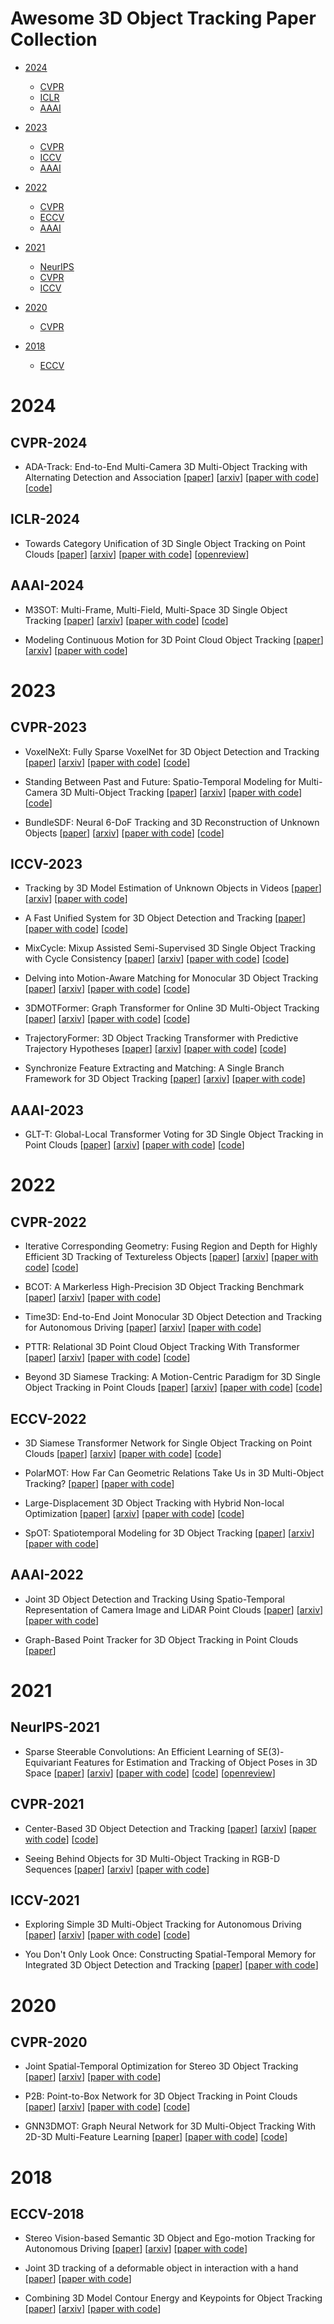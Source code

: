 # Awesome 3D Object Tracking Paper Collection

- [2024](#2024)
  - [CVPR](#cvpr-2024)
  - [ICLR](#iclr-2024)
  - [AAAI](#aaai-2024)

- [2023](#2023)
  - [CVPR](#cvpr-2023)
  - [ICCV](#iccv-2023)
  - [AAAI](#aaai-2023)

- [2022](#2022)
  - [CVPR](#cvpr-2022)
  - [ECCV](#eccv-2022)
  - [AAAI](#aaai-2022)

- [2021](#2021)
  - [NeurIPS](#neurips-2021)
  - [CVPR](#cvpr-2021)
  - [ICCV](#iccv-2021)

- [2020](#2020)
  - [CVPR](#cvpr-2020)

- [2018](#2018)
  - [ECCV](#eccv-2018)



# 2024


## CVPR-2024


- ADA-Track: End-to-End Multi-Camera 3D Multi-Object Tracking with Alternating Detection and Association [[paper](https://openaccess.thecvf.com/content/CVPR2024/html/Ding_ADA-Track_End-to-End_Multi-Camera_3D_Multi-Object_Tracking_with_Alternating_Detection_and_CVPR_2024_paper.html)] [[arxiv](https://arxiv.org/abs/2405.08909)] [[paper with code](https://paperswithcode.com/paper/ada-track-end-to-end-multi-camera-3d-multi)] [[code](https://github.com/dsx0511/ada-track)]


## ICLR-2024


- Towards Category Unification of 3D Single Object Tracking on Point Clouds [[paper](https://iclr.cc/virtual/2024/poster/18670)] [[arxiv](https://arxiv.org/abs/2401.11204)] [[paper with code](https://paperswithcode.com/paper/towards-category-unification-of-3d-single)] [[openreview](https://openreview.net/forum?id=QlqdXrzzD1)]


## AAAI-2024


- M3SOT: Multi-Frame, Multi-Field, Multi-Space 3D Single Object Tracking [[paper](https://ojs.aaai.org/index.php/AAAI/article/view/28152)] [[arxiv](https://arxiv.org/abs/2312.06117)] [[paper with code](https://paperswithcode.com/paper/m3sot-multi-frame-multi-field-multi-space-3d)] [[code](https://github.com/ywu0912/teamcode)]

- Modeling Continuous Motion for 3D Point Cloud Object Tracking [[paper](https://ojs.aaai.org/index.php/AAAI/article/view/28196)] [[arxiv](https://arxiv.org/abs/2303.07605)] [[paper with code](https://paperswithcode.com/paper/modeling-continuous-motion-for-3d-point-cloud)]



# 2023


## CVPR-2023


- VoxelNeXt: Fully Sparse VoxelNet for 3D Object Detection and Tracking [[paper](https://openaccess.thecvf.com/content/CVPR2023/html/Chen_VoxelNeXt_Fully_Sparse_VoxelNet_for_3D_Object_Detection_and_Tracking_CVPR_2023_paper.html)] [[arxiv](https://arxiv.org/abs/2303.11301)] [[paper with code](https://paperswithcode.com/paper/voxelnext-fully-sparse-voxelnet-for-3d-object-1)] [[code](https://github.com/dvlab-research/VoxelNeXt)]

- Standing Between Past and Future: Spatio-Temporal Modeling for Multi-Camera 3D Multi-Object Tracking [[paper](https://openaccess.thecvf.com/content/CVPR2023/html/Pang_Standing_Between_Past_and_Future_Spatio-Temporal_Modeling_for_Multi-Camera_3D_CVPR_2023_paper.html)] [[arxiv](https://arxiv.org/abs/2302.03802)] [[paper with code](https://paperswithcode.com/paper/standing-between-past-and-future-spatio)] [[code](https://github.com/tri-ml/pf-track)]

- BundleSDF: Neural 6-DoF Tracking and 3D Reconstruction of Unknown Objects [[paper](https://openaccess.thecvf.com/content/CVPR2023/html/Wen_BundleSDF_Neural_6-DoF_Tracking_and_3D_Reconstruction_of_Unknown_Objects_CVPR_2023_paper.html)] [[arxiv](https://arxiv.org/abs/2303.14158)] [[paper with code](https://paperswithcode.com/paper/bundlesdf-neural-6-dof-tracking-and-3d)] [[code](https://github.com/NVlabs/BundleSDF)]


## ICCV-2023


- Tracking by 3D Model Estimation of Unknown Objects in Videos [[paper](https://openaccess.thecvf.com/content/ICCV2023/html/Rozumnyi_Tracking_by_3D_Model_Estimation_of_Unknown_Objects_in_Videos_ICCV_2023_paper.html)] [[arxiv](https://arxiv.org/abs/2304.06419)] [[paper with code](https://paperswithcode.com/paper/tracking-by-3d-model-estimation-of-unknown)]

- A Fast Unified System for 3D Object Detection and Tracking [[paper](https://openaccess.thecvf.com/content/ICCV2023/html/Heitzinger_A_Fast_Unified_System_for_3D_Object_Detection_and_Tracking_ICCV_2023_paper.html)] [[paper with code](https://paperswithcode.com/paper/a-fast-unified-system-for-3d-object-detection)] [[code](https://github.com/theitzin/fus3d)]

- MixCycle: Mixup Assisted Semi-Supervised 3D Single Object Tracking with Cycle Consistency [[paper](https://openaccess.thecvf.com/content/ICCV2023/html/Wu_MixCycle_Mixup_Assisted_Semi-Supervised_3D_Single_Object_Tracking_with_Cycle_ICCV_2023_paper.html)] [[arxiv](https://arxiv.org/abs/2303.09219)] [[paper with code](https://paperswithcode.com/paper/mixcycle-mixup-assisted-semi-supervised-3d)] [[code](https://github.com/mumuqiao/mixcycle)]

- Delving into Motion-Aware Matching for Monocular 3D Object Tracking [[paper](https://openaccess.thecvf.com/content/ICCV2023/html/Huang_Delving_into_Motion-Aware_Matching_for_Monocular_3D_Object_Tracking_ICCV_2023_paper.html)] [[arxiv](https://arxiv.org/abs/2308.11607)] [[paper with code](https://paperswithcode.com/paper/delving-into-motion-aware-matching-for)] [[code](https://github.com/kuanchihhuang/moma-m3t)]

- 3DMOTFormer: Graph Transformer for Online 3D Multi-Object Tracking [[paper](https://openaccess.thecvf.com/content/ICCV2023/html/Ding_3DMOTFormer_Graph_Transformer_for_Online_3D_Multi-Object_Tracking_ICCV_2023_paper.html)] [[arxiv](https://arxiv.org/abs/2308.06635)] [[paper with code](https://paperswithcode.com/paper/3dmotformer-graph-transformer-for-online-3d)] [[code](https://github.com/dsx0511/3dmotformer)]

- TrajectoryFormer: 3D Object Tracking Transformer with Predictive Trajectory Hypotheses [[paper](https://openaccess.thecvf.com/content/ICCV2023/html/Chen_TrajectoryFormer_3D_Object_Tracking_Transformer_with_Predictive_Trajectory_Hypotheses_ICCV_2023_paper.html)] [[arxiv](https://arxiv.org/abs/2306.05888)] [[paper with code](https://paperswithcode.com/paper/trajectoryformer-3d-object-tracking)] [[code](https://github.com/poodarchu/efg)]

- Synchronize Feature Extracting and Matching: A Single Branch Framework for 3D Object Tracking [[paper](https://openaccess.thecvf.com/content/ICCV2023/html/Ma_Synchronize_Feature_Extracting_and_Matching_A_Single_Branch_Framework_for_ICCV_2023_paper.html)] [[arxiv](https://arxiv.org/abs/2308.12549)] [[paper with code](https://paperswithcode.com/paper/synchronize-feature-extracting-and-matching-a)]


## AAAI-2023


- GLT-T: Global-Local Transformer Voting for 3D Single Object Tracking in Point Clouds [[paper](https://ojs.aaai.org/index.php/AAAI/article/view/25287)] [[arxiv](https://arxiv.org/abs/2211.10927)] [[paper with code](https://paperswithcode.com/paper/glt-t-global-local-transformer-voting-for-3d)] [[code](https://github.com/haooozi/glt-t)]



# 2022


## CVPR-2022


- Iterative Corresponding Geometry: Fusing Region and Depth for Highly Efficient 3D Tracking of Textureless Objects [[paper](https://openaccess.thecvf.com/content/CVPR2022/html/Stoiber_Iterative_Corresponding_Geometry_Fusing_Region_and_Depth_for_Highly_Efficient_CVPR_2022_paper.html)] [[arxiv](https://arxiv.org/abs/2203.05334)] [[paper with code](https://paperswithcode.com/paper/iterative-corresponding-geometry-fusing)] [[code](https://github.com/dlr-rm/3dobjecttracking)]

- BCOT: A Markerless High-Precision 3D Object Tracking Benchmark [[paper](https://openaccess.thecvf.com/content/CVPR2022/html/Li_BCOT_A_Markerless_High-Precision_3D_Object_Tracking_Benchmark_CVPR_2022_paper.html)] [[arxiv](https://arxiv.org/abs/2203.13437)] [[paper with code](https://paperswithcode.com/paper/bcot-a-markerless-high-precision-3d-object)]

- Time3D: End-to-End Joint Monocular 3D Object Detection and Tracking for Autonomous Driving [[paper](https://openaccess.thecvf.com/content/CVPR2022/html/Li_Time3D_End-to-End_Joint_Monocular_3D_Object_Detection_and_Tracking_for_CVPR_2022_paper.html)] [[arxiv](https://arxiv.org/abs/2205.14882)] [[paper with code](https://paperswithcode.com/paper/time3d-end-to-end-joint-monocular-3d-object)]

- PTTR: Relational 3D Point Cloud Object Tracking With Transformer [[paper](https://openaccess.thecvf.com/content/CVPR2022/html/Zhou_PTTR_Relational_3D_Point_Cloud_Object_Tracking_With_Transformer_CVPR_2022_paper.html)] [[arxiv](https://arxiv.org/abs/2112.02857)] [[paper with code](https://paperswithcode.com/paper/pttr-relational-3d-point-cloud-object)] [[code](https://github.com/jasonkks/pttr)]

- Beyond 3D Siamese Tracking: A Motion-Centric Paradigm for 3D Single Object Tracking in Point Clouds [[paper](https://openaccess.thecvf.com/content/CVPR2022/html/Zheng_Beyond_3D_Siamese_Tracking_A_Motion-Centric_Paradigm_for_3D_Single_CVPR_2022_paper.html)] [[arxiv](https://arxiv.org/abs/2203.01730)] [[paper with code](https://paperswithcode.com/paper/beyond-3d-siamese-tracking-a-motion-centric)] [[code](https://github.com/ghostish/open3dsot)]


## ECCV-2022


- 3D Siamese Transformer Network for Single Object Tracking on Point Clouds [[paper](https://www.ecva.net/papers/eccv_2022/papers_ECCV/html/5829_ECCV_2022_paper.php)] [[arxiv](https://arxiv.org/abs/2207.11995)] [[paper with code](https://paperswithcode.com/paper/3d-siamese-transformer-network-for-single)] [[code](https://github.com/fpthink/stnet)]

- PolarMOT: How Far Can Geometric Relations Take Us in 3D Multi-Object Tracking? [[paper](https://www.ecva.net/papers/eccv_2022/papers_ECCV/html/514_ECCV_2022_paper.php)] [[paper with code](https://paperswithcode.com/paper/polarmot-how-far-can-geometric-relations-take)]

- Large-Displacement 3D Object Tracking with Hybrid Non-local Optimization [[paper](https://www.ecva.net/papers/eccv_2022/papers_ECCV/html/6742_ECCV_2022_paper.php)] [[arxiv](https://arxiv.org/abs/2207.12620)] [[paper with code](https://paperswithcode.com/paper/large-displacement-3d-object-tracking-with)] [[code](https://github.com/cvbubbles/nonlocal-3dtracking)]

- SpOT: Spatiotemporal Modeling for 3D Object Tracking [[paper](https://www.ecva.net/papers/eccv_2022/papers_ECCV/html/2657_ECCV_2022_paper.php)] [[arxiv](https://arxiv.org/abs/2207.05856)] [[paper with code](https://paperswithcode.com/paper/spot-spatiotemporal-modeling-for-3d-object)]


## AAAI-2022


- Joint 3D Object Detection and Tracking Using Spatio-Temporal Representation of Camera Image and LiDAR Point Clouds [[paper](https://ojs.aaai.org/index.php/AAAI/article/view/20007)] [[arxiv](https://arxiv.org/abs/2112.07116)] [[paper with code](https://paperswithcode.com/paper/joint-3d-object-detection-and-tracking-using)]

- Graph-Based Point Tracker for 3D Object Tracking in Point Clouds [[paper](https://ojs.aaai.org/index.php/AAAI/article/view/20101)]



# 2021


## NeurIPS-2021


- Sparse Steerable Convolutions: An Efficient Learning of SE(3)-Equivariant Features for Estimation and Tracking of Object Poses in 3D Space [[paper](https://proceedings.neurips.cc/paper_files/paper/2021/hash/8c1b6fa97c4288a4514365198566c6fa-Abstract.html)] [[arxiv](https://arxiv.org/abs/2111.07383)] [[paper with code](https://paperswithcode.com/paper/sparse-steerable-convolutions-an-efficient)] [[code](https://github.com/gorilla-lab-scut/ss-conv)] [[openreview](https://openreview.net/forum?id=RWYwTmP_BMZ)]


## CVPR-2021


- Center-Based 3D Object Detection and Tracking [[paper](https://openaccess.thecvf.com/content/CVPR2021/html/Yin_Center-Based_3D_Object_Detection_and_Tracking_CVPR_2021_paper.html)] [[arxiv](https://arxiv.org/abs/2006.11275)] [[paper with code](https://paperswithcode.com/paper/center-based-3d-object-detection-and-tracking)] [[code](https://github.com/tianweiy/CenterPoint)]

- Seeing Behind Objects for 3D Multi-Object Tracking in RGB-D Sequences [[paper](https://openaccess.thecvf.com/content/CVPR2021/html/Muller_Seeing_Behind_Objects_for_3D_Multi-Object_Tracking_in_RGB-D_Sequences_CVPR_2021_paper.html)] [[arxiv](https://arxiv.org/abs/2012.08197)] [[paper with code](https://paperswithcode.com/paper/seeing-behind-objects-for-3d-multi-object)]


## ICCV-2021


- Exploring Simple 3D Multi-Object Tracking for Autonomous Driving [[paper](https://openaccess.thecvf.com/content/ICCV2021/html/Luo_Exploring_Simple_3D_Multi-Object_Tracking_for_Autonomous_Driving_ICCV_2021_paper.html)] [[arxiv](https://arxiv.org/abs/2108.10312)] [[paper with code](https://paperswithcode.com/paper/exploring-simple-3d-multi-object-tracking-for)] [[code](https://github.com/qcraftai/simtrack)]

- You Don't Only Look Once: Constructing Spatial-Temporal Memory for Integrated 3D Object Detection and Tracking [[paper](https://openaccess.thecvf.com/content/ICCV2021/html/Sun_You_Dont_Only_Look_Once_Constructing_Spatial-Temporal_Memory_for_Integrated_ICCV_2021_paper.html)] [[paper with code](https://paperswithcode.com/paper/you-don-t-only-look-once-constructing-spatial)]



# 2020


## CVPR-2020


- Joint Spatial-Temporal Optimization for Stereo 3D Object Tracking [[paper](https://openaccess.thecvf.com/content_CVPR_2020/html/Li_Joint_Spatial-Temporal_Optimization_for_Stereo_3D_Object_Tracking_CVPR_2020_paper.html)] [[arxiv](https://arxiv.org/abs/2004.09305)] [[paper with code](https://paperswithcode.com/paper/joint-spatial-temporal-optimization-for)]

- P2B: Point-to-Box Network for 3D Object Tracking in Point Clouds [[paper](https://openaccess.thecvf.com/content_CVPR_2020/html/Qi_P2B_Point-to-Box_Network_for_3D_Object_Tracking_in_Point_Clouds_CVPR_2020_paper.html)] [[arxiv](https://arxiv.org/abs/2005.13888)] [[paper with code](https://paperswithcode.com/paper/p2b-point-to-box-network-for-3d-object)] [[code](https://github.com/HaozheQi/P2B)]

- GNN3DMOT: Graph Neural Network for 3D Multi-Object Tracking With 2D-3D Multi-Feature Learning [[paper](https://openaccess.thecvf.com/content_CVPR_2020/html/Weng_GNN3DMOT_Graph_Neural_Network_for_3D_Multi-Object_Tracking_With_2D-3D_CVPR_2020_paper.html)] [[paper with code](https://paperswithcode.com/paper/gnn3dmot-graph-neural-network-for-3d-multi)] [[code](https://github.com/xinshuoweng/GNN3DMOT)]



# 2018


## ECCV-2018


- Stereo Vision-based Semantic 3D Object and Ego-motion Tracking for Autonomous Driving [[paper](https://www.ecva.net/papers/eccv_2018/papers_ECCV/html/Peiliang_LI_Stereo_Vision-based_Semantic_ECCV_2018_paper.php)] [[arxiv](https://arxiv.org/abs/1807.02062)] [[paper with code](https://paperswithcode.com/paper/stereo-vision-based-semantic-3d-object-and)]

- Joint 3D tracking of a deformable object in interaction with a hand [[paper](https://www.ecva.net/papers/eccv_2018/papers_ECCV/html/Aggeliki_Tsoli_Joint_3D_tracking_ECCV_2018_paper.php)] [[paper with code](https://paperswithcode.com/paper/joint-3d-tracking-of-a-deformable-object-in)]

- Combining 3D Model Contour Energy and Keypoints for Object Tracking [[paper](https://www.ecva.net/papers/eccv_2018/papers_ECCV/html/Bogdan_Bugaev_Combining_3D_Model_ECCV_2018_paper.php)] [[arxiv](https://arxiv.org/abs/2002.01379)] [[paper with code](https://paperswithcode.com/paper/combining-3d-model-contour-energy-and-1)]